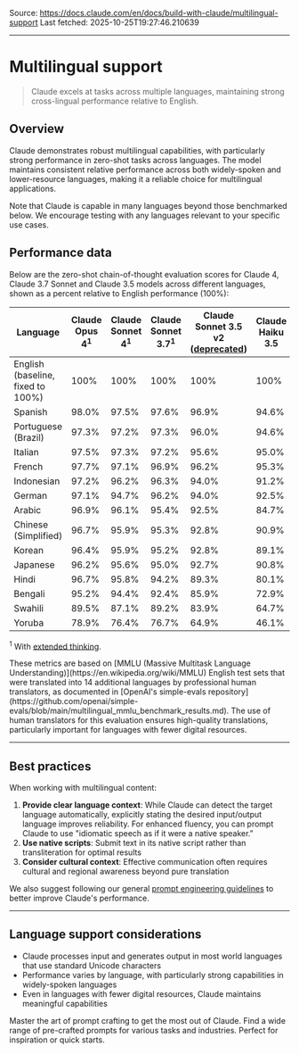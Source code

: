 Source: https://docs.claude.com/en/docs/build-with-claude/multilingual-support
Last fetched: 2025-10-25T19:27:46.210639

---

# Multilingual support

> Claude excels at tasks across multiple languages, maintaining strong cross-lingual performance relative to English.

## Overview

Claude demonstrates robust multilingual capabilities, with particularly strong performance in zero-shot tasks across languages. The model maintains consistent relative performance across both widely-spoken and lower-resource languages, making it a reliable choice for multilingual applications.

Note that Claude is capable in many languages beyond those benchmarked below. We encourage testing with any languages relevant to your specific use cases.

## Performance data

Below are the zero-shot chain-of-thought evaluation scores for Claude 4, Claude 3.7 Sonnet and Claude 3.5 models across different languages, shown as a percent relative to English performance (100%):

| Language                          | Claude Opus 4<sup>1</sup> | Claude Sonnet 4<sup>1</sup> | Claude Sonnet 3.7<sup>1</sup> | Claude Sonnet 3.5 v2 ([deprecated](/en/docs/about-claude/model-deprecations)) | Claude Haiku 3.5 |
| --------------------------------- | ------------------------- | --------------------------- | ----------------------------- | ----------------------------------------------------------------------------- | ---------------- |
| English (baseline, fixed to 100%) | 100%                      | 100%                        | 100%                          | 100%                                                                          | 100%             |
| Spanish                           | 98.0%                     | 97.5%                       | 97.6%                         | 96.9%                                                                         | 94.6%            |
| Portuguese (Brazil)               | 97.3%                     | 97.2%                       | 97.3%                         | 96.0%                                                                         | 94.6%            |
| Italian                           | 97.5%                     | 97.3%                       | 97.2%                         | 95.6%                                                                         | 95.0%            |
| French                            | 97.7%                     | 97.1%                       | 96.9%                         | 96.2%                                                                         | 95.3%            |
| Indonesian                        | 97.2%                     | 96.2%                       | 96.3%                         | 94.0%                                                                         | 91.2%            |
| German                            | 97.1%                     | 94.7%                       | 96.2%                         | 94.0%                                                                         | 92.5%            |
| Arabic                            | 96.9%                     | 96.1%                       | 95.4%                         | 92.5%                                                                         | 84.7%            |
| Chinese (Simplified)              | 96.7%                     | 95.9%                       | 95.3%                         | 92.8%                                                                         | 90.9%            |
| Korean                            | 96.4%                     | 95.9%                       | 95.2%                         | 92.8%                                                                         | 89.1%            |
| Japanese                          | 96.2%                     | 95.6%                       | 95.0%                         | 92.7%                                                                         | 90.8%            |
| Hindi                             | 96.7%                     | 95.8%                       | 94.2%                         | 89.3%                                                                         | 80.1%            |
| Bengali                           | 95.2%                     | 94.4%                       | 92.4%                         | 85.9%                                                                         | 72.9%            |
| Swahili                           | 89.5%                     | 87.1%                       | 89.2%                         | 83.9%                                                                         | 64.7%            |
| Yoruba                            | 78.9%                     | 76.4%                       | 76.7%                         | 64.9%                                                                         | 46.1%            |

<sup>1</sup> With [extended thinking](/en/docs/build-with-claude/extended-thinking).

<Note>
  These metrics are based on [MMLU (Massive Multitask Language Understanding)](https://en.wikipedia.org/wiki/MMLU) English test sets that were translated into 14 additional languages by professional human translators, as documented in [OpenAI's simple-evals repository](https://github.com/openai/simple-evals/blob/main/multilingual_mmlu_benchmark_results.md). The use of human translators for this evaluation ensures high-quality translations, particularly important for languages with fewer digital resources.
</Note>

***

## Best practices

When working with multilingual content:

1. **Provide clear language context**: While Claude can detect the target language automatically, explicitly stating the desired input/output language improves reliability. For enhanced fluency, you can prompt Claude to use "idiomatic speech as if it were a native speaker."
2. **Use native scripts**: Submit text in its native script rather than transliteration for optimal results
3. **Consider cultural context**: Effective communication often requires cultural and regional awareness beyond pure translation

We also suggest following our general [prompt engineering guidelines](/en/docs/build-with-claude/prompt-engineering/overview) to better improve Claude's performance.

***

## Language support considerations

* Claude processes input and generates output in most world languages that use standard Unicode characters
* Performance varies by language, with particularly strong capabilities in widely-spoken languages
* Even in languages with fewer digital resources, Claude maintains meaningful capabilities

<CardGroup cols={2}>
  <Card title="Prompt Engineering Guide" icon="pen" href="/en/docs/build-with-claude/prompt-engineering/overview">
    Master the art of prompt crafting to get the most out of Claude.
  </Card>

  <Card title="Prompt Library" icon="books" href="/en/resources/prompt-library">
    Find a wide range of pre-crafted prompts for various tasks and industries. Perfect for inspiration or quick starts.
  </Card>
</CardGroup>